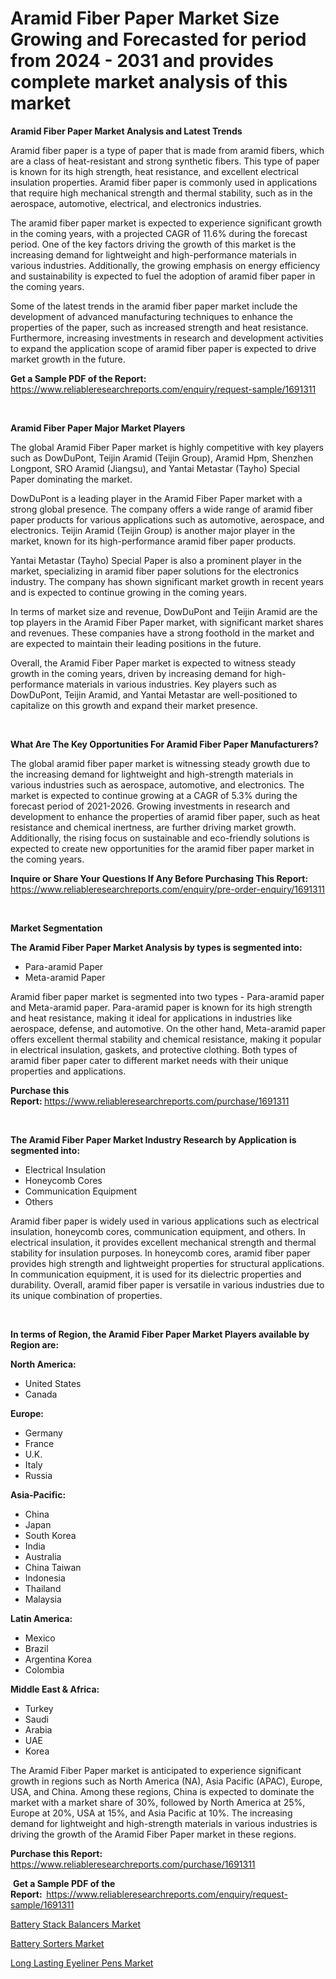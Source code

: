 <p><h1>Aramid Fiber Paper Market Size Growing and Forecasted for period from 2024 - 2031 and provides complete market analysis of this market</h1></p><p><strong>Aramid Fiber Paper Market Analysis and Latest Trends</strong></p>
<p><p>Aramid fiber paper is a type of paper that is made from aramid fibers, which are a class of heat-resistant and strong synthetic fibers. This type of paper is known for its high strength, heat resistance, and excellent electrical insulation properties. Aramid fiber paper is commonly used in applications that require high mechanical strength and thermal stability, such as in the aerospace, automotive, electrical, and electronics industries.</p><p>The aramid fiber paper market is expected to experience significant growth in the coming years, with a projected CAGR of 11.6% during the forecast period. One of the key factors driving the growth of this market is the increasing demand for lightweight and high-performance materials in various industries. Additionally, the growing emphasis on energy efficiency and sustainability is expected to fuel the adoption of aramid fiber paper in the coming years.</p><p>Some of the latest trends in the aramid fiber paper market include the development of advanced manufacturing techniques to enhance the properties of the paper, such as increased strength and heat resistance. Furthermore, increasing investments in research and development activities to expand the application scope of aramid fiber paper is expected to drive market growth in the future.</p></p>
<p><strong>Get a Sample PDF of the Report:&nbsp;</strong> <a href="https://www.reliableresearchreports.com/enquiry/request-sample/1691311">https://www.reliableresearchreports.com/enquiry/request-sample/1691311</a></p>
<p>&nbsp;</p>
<p><strong>Aramid Fiber Paper Major Market Players</strong></p>
<p><p>The global Aramid Fiber Paper market is highly competitive with key players such as DowDuPont, Teijin Aramid (Teijin Group), Aramid Hpm, Shenzhen Longpont, SRO Aramid (Jiangsu), and Yantai Metastar (Tayho) Special Paper dominating the market. </p><p>DowDuPont is a leading player in the Aramid Fiber Paper market with a strong global presence. The company offers a wide range of aramid fiber paper products for various applications such as automotive, aerospace, and electronics. Teijin Aramid (Teijin Group) is another major player in the market, known for its high-performance aramid fiber paper products. </p><p>Yantai Metastar (Tayho) Special Paper is also a prominent player in the market, specializing in aramid fiber paper solutions for the electronics industry. The company has shown significant market growth in recent years and is expected to continue growing in the coming years.</p><p>In terms of market size and revenue, DowDuPont and Teijin Aramid are the top players in the Aramid Fiber Paper market, with significant market shares and revenues. These companies have a strong foothold in the market and are expected to maintain their leading positions in the future.</p><p>Overall, the Aramid Fiber Paper market is expected to witness steady growth in the coming years, driven by increasing demand for high-performance materials in various industries. Key players such as DowDuPont, Teijin Aramid, and Yantai Metastar are well-positioned to capitalize on this growth and expand their market presence.</p></p>
<p>&nbsp;</p>
<p><strong>What Are The Key Opportunities For Aramid Fiber Paper Manufacturers?</strong></p>
<p><p>The global aramid fiber paper market is witnessing steady growth due to the increasing demand for lightweight and high-strength materials in various industries such as aerospace, automotive, and electronics. The market is expected to continue growing at a CAGR of 5.3% during the forecast period of 2021-2026. Growing investments in research and development to enhance the properties of aramid fiber paper, such as heat resistance and chemical inertness, are further driving market growth. Additionally, the rising focus on sustainable and eco-friendly solutions is expected to create new opportunities for the aramid fiber paper market in the coming years.</p></p>
<p><strong>Inquire or Share Your Questions If Any Before Purchasing This Report:</strong> <a href="https://www.reliableresearchreports.com/enquiry/pre-order-enquiry/1691311">https://www.reliableresearchreports.com/enquiry/pre-order-enquiry/1691311</a></p>
<p>&nbsp;</p>
<p><strong>Market Segmentation</strong></p>
<p><strong>The Aramid Fiber Paper Market Analysis by types is segmented into:</strong></p>
<p><ul><li>Para-aramid Paper</li><li>Meta-aramid Paper</li></ul></p>
<p><p>Aramid fiber paper market is segmented into two types - Para-aramid paper and Meta-aramid paper. Para-aramid paper is known for its high strength and heat resistance, making it ideal for applications in industries like aerospace, defense, and automotive. On the other hand, Meta-aramid paper offers excellent thermal stability and chemical resistance, making it popular in electrical insulation, gaskets, and protective clothing. Both types of aramid fiber paper cater to different market needs with their unique properties and applications.</p></p>
<p><strong>Purchase this Report:&nbsp;</strong><a href="https://www.reliableresearchreports.com/purchase/1691311">https://www.reliableresearchreports.com/purchase/1691311</a></p>
<p>&nbsp;</p>
<p><strong>The Aramid Fiber Paper Market Industry Research by Application is segmented into:</strong></p>
<p><ul><li>Electrical Insulation</li><li>Honeycomb Cores</li><li>Communication Equipment</li><li>Others</li></ul></p>
<p><p>Aramid fiber paper is widely used in various applications such as electrical insulation, honeycomb cores, communication equipment, and others. In electrical insulation, it provides excellent mechanical strength and thermal stability for insulation purposes. In honeycomb cores, aramid fiber paper provides high strength and lightweight properties for structural applications. In communication equipment, it is used for its dielectric properties and durability. Overall, aramid fiber paper is versatile in various industries due to its unique combination of properties.</p></p>
<p>&nbsp;</p>
<p><strong>In terms of Region, the Aramid Fiber Paper Market Players available by Region are:</strong></p>
<p>
    <p> <strong> North America: </strong>
        <ul>
            <li>United States</li>
            <li>Canada</li>
        </ul>
        </p> 
    <p> <strong> Europe: </strong>
        <ul>
            <li>Germany</li>
            <li>France</li>
            <li>U.K.</li>
            <li>Italy</li>
            <li>Russia</li>
        </ul>
        </p> 
    <p> <strong> Asia-Pacific: </strong>
        <ul>
            <li>China</li>
            <li>Japan</li>
            <li>South Korea</li>
            <li>India</li>
            <li>Australia</li>
            <li>China Taiwan</li>
            <li>Indonesia</li>
            <li>Thailand</li>
            <li>Malaysia</li>
        </ul>
        </p> 
    <p> <strong> Latin America: </strong>
        <ul>
            <li>Mexico</li>
            <li>Brazil</li>
            <li>Argentina Korea</li>
            <li>Colombia</li>
        </ul>
        </p> 
    <p> <strong> Middle East & Africa: </strong>
        <ul>
            <li>Turkey</li>
            <li>Saudi</li>
            <li>Arabia</li>
            <li>UAE</li>
            <li>Korea</li>
        </ul>
    </p>
    </p>
<p><p>The Aramid Fiber Paper market is anticipated to experience significant growth in regions such as North America (NA), Asia Pacific (APAC), Europe, USA, and China. Among these regions, China is expected to dominate the market with a market share of 30%, followed by North America at 25%, Europe at 20%, USA at 15%, and Asia Pacific at 10%. The increasing demand for lightweight and high-strength materials in various industries is driving the growth of the Aramid Fiber Paper market in these regions.</p></p>
<p><strong>Purchase this Report: </strong><a href="https://www.reliableresearchreports.com/purchase/1691311">https://www.reliableresearchreports.com/purchase/1691311</a></p>
<p>&nbsp;<strong>Get a Sample PDF of the Report:&nbsp;&nbsp;</strong><a href="https://www.reliableresearchreports.com/enquiry/request-sample/1691311">https://www.reliableresearchreports.com/enquiry/request-sample/1691311</a></p>
<p><strong></strong></p>
<p><p><a href="https://view.publitas.com/reportprime-1/battery-stack-balancers-market-size-growing-and-forecasted-for-period-from-2023-2030-and-provides-complete-market-analysis-of-this-market/">Battery Stack Balancers Market</a></p><p><a href="https://view.publitas.com/reportprime-1/battery-sorters-market-offers-provide-insightful-data-for-the-time-period-from-2023-to-2030-and-also-provide-analysis-based-on-application-type-and-region/">Battery Sorters Market</a></p><p><a href="https://view.publitas.com/reportprime-1/long-lasting-eyeliner-pens-market-centers-on-aspects-such-as-market-growth-market-share-market-opportunity-and-projected-forecasts-spanning-from-2023-to-2030/">Long Lasting Eyeliner Pens Market</a></p></p>